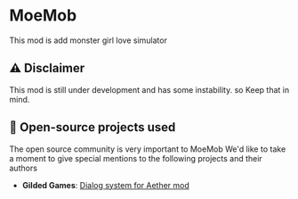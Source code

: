 # MoeMob
This mod is add monster girl love simulator

## :warning: Disclaimer
This mod is still under development and has some instability.
so Keep that in mind.

## :nut_and_bolt: Open-source projects used
The open source community is very important to MoeMob
We'd like to take a moment to give special mentions to the following projects and their authors

- **Gilded Games**: [Dialog system for Aether mod](https://github.com/Gilded-Games)
